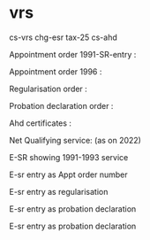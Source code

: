 # vrs
cs-vrs
chg-esr
tax-25
cs-ahd

Appointment order 1991-SR-entry :


Appointment order 1996 :


Regularisation order :


Probation declaration order :


Ahd certificates :


Net Qualifying service: (as on 2022)


E-SR showing 1991-1993 service 


E-sr entry as Appt order number



E-sr entry as regularisation 



E-sr entry as probation declaration 




E-sr entry as probation declaration 

